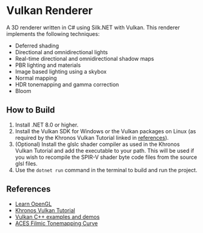# Vulkan Renderer

A 3D renderer written in C# using Silk.NET with Vulkan. This renderer implements the following techniques:
- Deferred shading
- Directional and omnidirectional lights
- Real-time directional and omnidirectional shadow maps
- PBR lighting and materials
- Image based lighting using a skybox
- Normal mapping
- HDR tonemapping and gamma correction
- Bloom

## How to Build
1. Install .NET 8.0 or higher.
2. Install the Vulkan SDK for Windows or the Vulkan packages on Linux (as required by the Khronos Vulkan Tutorial linked in [references](#References)).
3. (Optional) Install the glslc shader compiler as used in the Khronos Vulkan Tutorial and add the executable to your path. This will be used if you wish to recompile the SPIR-V shader byte code files from the source glsl files.
4. Use the `dotnet run` command in the terminal to build and run the project.

## References
- [Learn OpenGL](https://learnopengl.com)
- [Khronos Vulkan Tutorial](https://docs.vulkan.org/tutorial/latest/00_Introduction.html)
- [Vulkan C++ examples and demos](https://github.com/SaschaWillems/Vulkan)
- [ACES Filmic Tonemapping Curve](https://knarkowicz.wordpress.com/2016/01/06/aces-filmic-tone-mapping-curve/)
